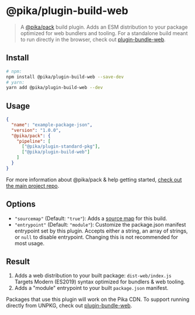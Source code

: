 # @pika/plugin-build-web

> A [@pika/pack](https://github.com/pikapkg/pack) build plugin.
> Adds an ESM distribution to your package optimized for web bundlers and tooling. For a standalone build meant to run directly in the browser, check out [plugin-bundle-web](/packages/plugin-bundle-web).


## Install

```sh
# npm:
npm install @pika/plugin-build-web --save-dev
# yarn:
yarn add @pika/plugin-build-web --dev
```


## Usage

```json
{
  "name": "example-package-json",
  "version": "1.0.0",
  "@pika/pack": {
    "pipeline": [
      ["@pika/plugin-standard-pkg"],
      ["@pika/plugin-build-web"]
    ]
  }
}
```

For more information about @pika/pack & help getting started, [check out the main project repo](https://github.com/pikapkg/pack).

## Options

- `"sourcemap"` (Default: `"true"`): Adds a [source map](https://www.html5rocks.com/en/tutorials/developertools/sourcemaps/) for this build.
- `"entrypoint"` (Default: `"module"`): Customize the package.json manifest entrypoint set by this plugin. Accepts either a string, an array of strings, or `null` to disable entrypoint. Changing this is not recommended for most usage.


## Result

1. Adds a web distribution to your built package: `dist-web/index.js` Targets Modern (ES2019) syntax optimized for bundlers & web tooling.
1. Adds a "module" entrypoint to your built `package.json` manifest.

Packages that use this plugin will work on the Pika CDN. To support running directly from UNPKG, check out [plugin-bundle-web](/packages/plugin-bundle-web).